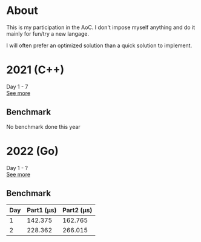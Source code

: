 # About
This is my participation in the AoC. 
I don't impose myself anything and do it mainly for fun/try a new langage.

I will often prefer an optimized solution than a quick solution to implement.


# 2021 (C++)
Day 1 - 7  
[See more](2021)
## Benchmark
No benchmark done this year

# 2022 (Go)
Day 1 - ?   
[See more](2022) 
## Benchmark 
| Day  | Part1 (µs) | Part2 (µs) |
| :-- | :--------- | :--------- |
| 1  | 142.375 | 162.765 | 
| 2  | 228.362 | 266.015 | 


